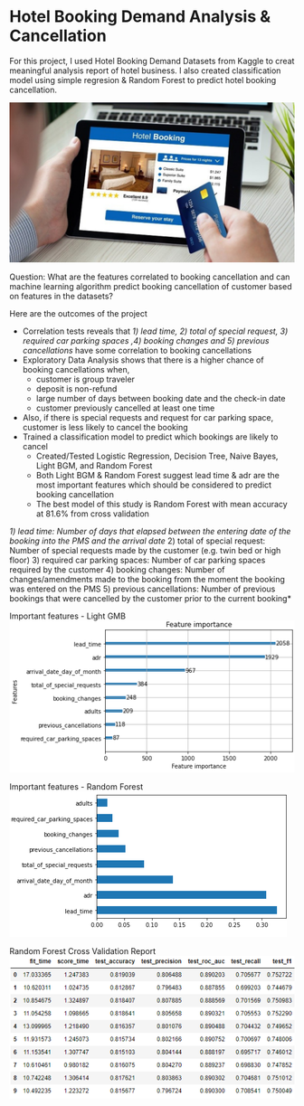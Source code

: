 # Hotel Booking Demand Analysis & Cancellation
For this project, I used Hotel Booking Demand Datasets from Kaggle to creat meaningful analysis report of hotel business. I also created classification model using simple regresion & Random Forest to predict hotel booking cancellation.

![](hotelbooking.jpg)

Question:
What are the features correlated to booking cancellation and can machine learning algorithm predict booking cancellation of customer based on features in the datasets?

Here are the outcomes of the project
  * Correlation tests reveals that *1) lead time, 2) total of special request, 3) required car parking spaces ,4) booking changes and 5) previous cancellations* have some correlation to booking cancellations
  * Exploratory Data Analysis shows that there is a higher chance of booking cancellations when,
      - customer is group traveler
      - deposit is non-refund
      - large number of days between booking date and the check-in date
      - customer previously cancelled at least one time
  * Also, if there is special requests and request for car parking space, customer is less likely to cancel the booking
  * Trained a classification model to predict which bookings are likely to cancel
      - Created/Tested Logistic Regression, Decision Tree, Naive Bayes, Light BGM, and Random Forest
      - Both Light BGM & Random Forest suggest lead time & adr are the most important features which should be considered to predict booking cancellation
      - The best model of this study is Random Forest with mean accuracy at 81.6% from cross validation

*1) lead time: Number of days that elapsed between the entering date of the booking into the PMS and the arrival date* 
 2) total of special request: Number of special requests made by the customer (e.g. twin bed or high floor)
 3) required car parking spaces: Number of car parking spaces required by the customer
 4) booking changes: Number of changes/amendments made to the booking from the moment the booking was entered on the PMS
 5) previous cancellations: Number of previous bookings that were cancelled by the customer prior to the current booking*

Important features - Light GMB
![](Capture135.PNG)

Important features - Random Forest
![](Capture136.PNG)

Random Forest Cross Validation Report
![](Capture137.PNG)


